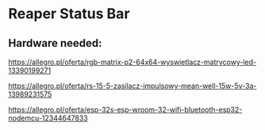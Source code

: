 # Reaper Status Bar

## Hardware needed:
https://allegro.pl/oferta/rgb-matrix-p2-64x64-wyswietlacz-matrycowy-led-13390199271

https://allegro.pl/oferta/rs-15-5-zasilacz-impulsowy-mean-well-15w-5v-3a-13989231575

https://allegro.pl/oferta/esp-32s-esp-wroom-32-wifi-bluetooth-esp32-nodemcu-12344647833

